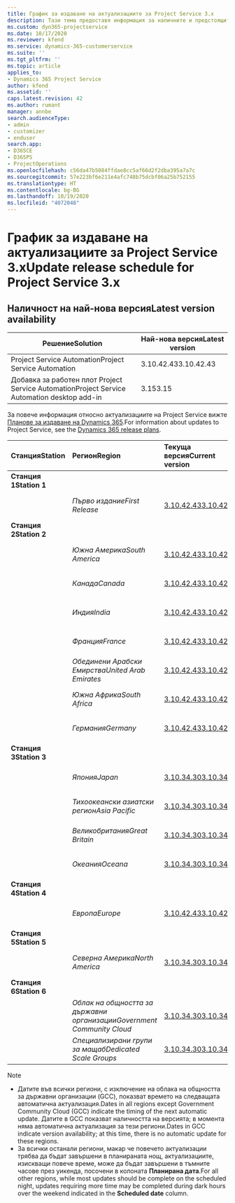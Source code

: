 ```yaml
---
title: График за издаване на актуализациите за Project Service 3.x
description: Тази тема предоставя информация за наличните и предстоящите издания на Dynamics 365 Project Service Automation.
ms.custom: dyn365-projectservice
ms.date: 10/17/2020
ms.reviewer: kfend
ms.service: dynamics-365-customerservice
ms.suite: ''
ms.tgt_pltfrm: ''
ms.topic: article
applies_to:
- Dynamics 365 Project Service
author: kfend
ms.assetid: ''
caps.latest.revision: 42
ms.author: rumant
manager: annbe
search.audienceType:
- admin
- customizer
- enduser
search.app:
- D365CE
- D365PS
- ProjectOperations
ms.openlocfilehash: c56da47b5084ffdae8cc5af66d2f2dba395a7a7c
ms.sourcegitcommit: 57e223bf6e211e4afc748b75dcbf06a25b752155
ms.translationtype: HT
ms.contentlocale: bg-BG
ms.lasthandoff: 10/19/2020
ms.locfileid: "4072048"
---
```

# <a name="update-release-schedule-for-project-service-3x"></a><span data-ttu-id="c7a03-103">График за издаване на актуализациите за Project Service 3.x</span><span class="sxs-lookup"><span data-stu-id="c7a03-103">Update release schedule for Project Service 3.x</span></span>

## <a name="latest-version-availability"></a><span data-ttu-id="c7a03-104">Наличност на най-нова версия</span><span class="sxs-lookup"><span data-stu-id="c7a03-104">Latest version availability</span></span>

| <span data-ttu-id="c7a03-105">Решение</span><span class="sxs-lookup"><span data-stu-id="c7a03-105">Solution</span></span>  | <span data-ttu-id="c7a03-106">Най-нова версия</span><span class="sxs-lookup"><span data-stu-id="c7a03-106">Latest version</span></span> |
|-------|----|
| <span data-ttu-id="c7a03-107">Project Service Automation</span><span class="sxs-lookup"><span data-stu-id="c7a03-107">Project Service Automation</span></span>    |  <span data-ttu-id="c7a03-108">3.10.42.43</span><span class="sxs-lookup"><span data-stu-id="c7a03-108">3.10.42.43</span></span>  |
| <span data-ttu-id="c7a03-109">Добавка за работен плот Project Service Automation</span><span class="sxs-lookup"><span data-stu-id="c7a03-109">Project Service Automation desktop add-in</span></span>                | <span data-ttu-id="c7a03-110">3.15</span><span class="sxs-lookup"><span data-stu-id="c7a03-110">3.15</span></span>          |

<span data-ttu-id="c7a03-111">За повече информация относно актуализациите на Project Service вижте [Планове за издаване на Dynamics 365](https://docs.microsoft.com/dynamics365/release-plans/).</span><span class="sxs-lookup"><span data-stu-id="c7a03-111">For information about updates to Project Service, see the [Dynamics 365 release plans](https://docs.microsoft.com/dynamics365/release-plans/).</span></span> 

| <span data-ttu-id="c7a03-112">Станция</span><span class="sxs-lookup"><span data-stu-id="c7a03-112">Station</span></span>  | <span data-ttu-id="c7a03-113">Регион</span><span class="sxs-lookup"><span data-stu-id="c7a03-113">Region</span></span> | <span data-ttu-id="c7a03-114">Текуща версия</span><span class="sxs-lookup"><span data-stu-id="c7a03-114">Current version</span></span> | <span data-ttu-id="c7a03-115">Следваща версия</span><span class="sxs-lookup"><span data-stu-id="c7a03-115">Next version</span></span> |  <span data-ttu-id="c7a03-116">Планирана дата</span><span class="sxs-lookup"><span data-stu-id="c7a03-116">Scheduled date</span></span>
| :---   | :---   | :---   | :---   |:---   |         
|<span data-ttu-id="c7a03-117"><strong>Станция 1</strong></span><span class="sxs-lookup"><span data-stu-id="c7a03-117"><strong>Station 1</strong></span></span> | |  |  | |
| | <span data-ttu-id="c7a03-118"><i>Първо издание</i></span><span class="sxs-lookup"><span data-stu-id="c7a03-118"><i>First Release</i></span></span> | [<span data-ttu-id="c7a03-119">3.10.42.43</span><span class="sxs-lookup"><span data-stu-id="c7a03-119">3.10.42.43</span></span>](whats-new-ur-24.md) | <span data-ttu-id="c7a03-120">TBD</span><span class="sxs-lookup"><span data-stu-id="c7a03-120">TBD</span></span> | <span data-ttu-id="c7a03-121">23 Октомври 2020</span><span class="sxs-lookup"><span data-stu-id="c7a03-121">October 23, 2020</span></span>
|<span data-ttu-id="c7a03-122"><strong>Станция 2</strong></span><span class="sxs-lookup"><span data-stu-id="c7a03-122"><strong>Station 2</strong></span></span> | |  |  | |
| | <span data-ttu-id="c7a03-123"><i>Южна Америка</i></span><span class="sxs-lookup"><span data-stu-id="c7a03-123"><i>South America</i></span></span> | [<span data-ttu-id="c7a03-124">3.10.42.43</span><span class="sxs-lookup"><span data-stu-id="c7a03-124">3.10.42.43</span></span>](whats-new-ur-24.md) | <span data-ttu-id="c7a03-125">TBD</span><span class="sxs-lookup"><span data-stu-id="c7a03-125">TBD</span></span> | <span data-ttu-id="c7a03-126">30 Октомври 2020</span><span class="sxs-lookup"><span data-stu-id="c7a03-126">October 30, 2020</span></span>
| | <span data-ttu-id="c7a03-127"><i>Канада</i></span><span class="sxs-lookup"><span data-stu-id="c7a03-127"><i>Canada</i></span></span> | [<span data-ttu-id="c7a03-128">3.10.42.43</span><span class="sxs-lookup"><span data-stu-id="c7a03-128">3.10.42.43</span></span>](whats-new-ur-24.md) | <span data-ttu-id="c7a03-129">TBD</span><span class="sxs-lookup"><span data-stu-id="c7a03-129">TBD</span></span> | <span data-ttu-id="c7a03-130">30 Октомври 2020</span><span class="sxs-lookup"><span data-stu-id="c7a03-130">October 30, 2020</span></span> 
| | <span data-ttu-id="c7a03-131"><i>Индия</i></span><span class="sxs-lookup"><span data-stu-id="c7a03-131"><i>India</i></span></span> | [<span data-ttu-id="c7a03-132">3.10.42.43</span><span class="sxs-lookup"><span data-stu-id="c7a03-132">3.10.42.43</span></span>](whats-new-ur-24.md) | <span data-ttu-id="c7a03-133">TBD</span><span class="sxs-lookup"><span data-stu-id="c7a03-133">TBD</span></span> | <span data-ttu-id="c7a03-134">30 Октомври 2020</span><span class="sxs-lookup"><span data-stu-id="c7a03-134">October 30, 2020</span></span>
| | <span data-ttu-id="c7a03-135"><i>Франция</i></span><span class="sxs-lookup"><span data-stu-id="c7a03-135"><i>France</i></span></span> | [<span data-ttu-id="c7a03-136">3.10.42.43</span><span class="sxs-lookup"><span data-stu-id="c7a03-136">3.10.42.43</span></span>](whats-new-ur-24.md) | <span data-ttu-id="c7a03-137">TBD</span><span class="sxs-lookup"><span data-stu-id="c7a03-137">TBD</span></span> | <span data-ttu-id="c7a03-138">30 Октомври 2020</span><span class="sxs-lookup"><span data-stu-id="c7a03-138">October 30, 2020</span></span>
| | <span data-ttu-id="c7a03-139"><i>Обединени Арабски Емирства</i></span><span class="sxs-lookup"><span data-stu-id="c7a03-139"><i>United Arab Emirates</i></span></span> | [<span data-ttu-id="c7a03-140">3.10.42.43</span><span class="sxs-lookup"><span data-stu-id="c7a03-140">3.10.42.43</span></span>](whats-new-ur-24.md) | <span data-ttu-id="c7a03-141">TBD</span><span class="sxs-lookup"><span data-stu-id="c7a03-141">TBD</span></span> | <span data-ttu-id="c7a03-142">30 Октомври 2020</span><span class="sxs-lookup"><span data-stu-id="c7a03-142">October 30, 2020</span></span>
| | <span data-ttu-id="c7a03-143"><i>Южна Африка</i></span><span class="sxs-lookup"><span data-stu-id="c7a03-143"><i>South Africa</i></span></span> | [<span data-ttu-id="c7a03-144">3.10.42.43</span><span class="sxs-lookup"><span data-stu-id="c7a03-144">3.10.42.43</span></span>](whats-new-ur-24.md) | <span data-ttu-id="c7a03-145">TBD</span><span class="sxs-lookup"><span data-stu-id="c7a03-145">TBD</span></span> | <span data-ttu-id="c7a03-146">30 Октомври 2020</span><span class="sxs-lookup"><span data-stu-id="c7a03-146">October 30, 2020</span></span>
| | <span data-ttu-id="c7a03-147"><i>Германия</i></span><span class="sxs-lookup"><span data-stu-id="c7a03-147"><i>Germany</i></span></span> | [<span data-ttu-id="c7a03-148">3.10.42.43</span><span class="sxs-lookup"><span data-stu-id="c7a03-148">3.10.42.43</span></span>](whats-new-ur-24.md) | <span data-ttu-id="c7a03-149">TBD</span><span class="sxs-lookup"><span data-stu-id="c7a03-149">TBD</span></span> | <span data-ttu-id="c7a03-150">30 Октомври 2020</span><span class="sxs-lookup"><span data-stu-id="c7a03-150">October 30, 2020</span></span>
|<span data-ttu-id="c7a03-151"><strong>Станция 3</strong></span><span class="sxs-lookup"><span data-stu-id="c7a03-151"><strong>Station 3</strong></span></span> | |  |  | |
| | <span data-ttu-id="c7a03-152"><i>Япония</i></span><span class="sxs-lookup"><span data-stu-id="c7a03-152"><i>Japan</i></span></span> |[<span data-ttu-id="c7a03-153">3.10.34.30</span><span class="sxs-lookup"><span data-stu-id="c7a03-153">3.10.34.30</span></span>](whats-new-ur-23.md) | [<span data-ttu-id="c7a03-154">3.10.42.43</span><span class="sxs-lookup"><span data-stu-id="c7a03-154">3.10.42.43</span></span>](whats-new-ur-24.md) | <span data-ttu-id="c7a03-155">9 Октомври 2020</span><span class="sxs-lookup"><span data-stu-id="c7a03-155">October 9, 2020</span></span> 
| | <span data-ttu-id="c7a03-156"><i>Тихоокеански азиатски регион</i></span><span class="sxs-lookup"><span data-stu-id="c7a03-156"><i>Asia Pacific</i></span></span> |[<span data-ttu-id="c7a03-157">3.10.34.30</span><span class="sxs-lookup"><span data-stu-id="c7a03-157">3.10.34.30</span></span>](whats-new-ur-23.md) | [<span data-ttu-id="c7a03-158">3.10.42.43</span><span class="sxs-lookup"><span data-stu-id="c7a03-158">3.10.42.43</span></span>](whats-new-ur-24.md) | <span data-ttu-id="c7a03-159">9 Октомври 2020</span><span class="sxs-lookup"><span data-stu-id="c7a03-159">October 9, 2020</span></span>
| | <span data-ttu-id="c7a03-160"><i>Великобритания</i></span><span class="sxs-lookup"><span data-stu-id="c7a03-160"><i>Great Britain</i></span></span> |[<span data-ttu-id="c7a03-161">3.10.34.30</span><span class="sxs-lookup"><span data-stu-id="c7a03-161">3.10.34.30</span></span>](whats-new-ur-23.md) | [<span data-ttu-id="c7a03-162">3.10.42.43</span><span class="sxs-lookup"><span data-stu-id="c7a03-162">3.10.42.43</span></span>](whats-new-ur-24.md) | <span data-ttu-id="c7a03-163">9 Октомври 2020</span><span class="sxs-lookup"><span data-stu-id="c7a03-163">October 9, 2020</span></span>
| | <span data-ttu-id="c7a03-164"><i>Океания</i></span><span class="sxs-lookup"><span data-stu-id="c7a03-164"><i>Oceana</i></span></span> |[<span data-ttu-id="c7a03-165">3.10.34.30</span><span class="sxs-lookup"><span data-stu-id="c7a03-165">3.10.34.30</span></span>](whats-new-ur-23.md) | [<span data-ttu-id="c7a03-166">3.10.42.43</span><span class="sxs-lookup"><span data-stu-id="c7a03-166">3.10.42.43</span></span>](whats-new-ur-24.md) | <span data-ttu-id="c7a03-167">9 Октомври 2020</span><span class="sxs-lookup"><span data-stu-id="c7a03-167">October 9, 2020</span></span>
|<span data-ttu-id="c7a03-168"><strong>Станция 4</strong></span><span class="sxs-lookup"><span data-stu-id="c7a03-168"><strong>Station 4</strong></span></span> | |  |  | |
| | <span data-ttu-id="c7a03-169"><i>Европа</i></span><span class="sxs-lookup"><span data-stu-id="c7a03-169"><i>Europe</i></span></span> |[<span data-ttu-id="c7a03-170">3.10.42.43</span><span class="sxs-lookup"><span data-stu-id="c7a03-170">3.10.42.43</span></span>](whats-new-ur-24.md) | <span data-ttu-id="c7a03-171">TBD</span><span class="sxs-lookup"><span data-stu-id="c7a03-171">TBD</span></span> | <span data-ttu-id="c7a03-172">13 ноември 2020</span><span class="sxs-lookup"><span data-stu-id="c7a03-172">November 13, 2020</span></span>
|<span data-ttu-id="c7a03-173"><strong>Станция 5</strong></span><span class="sxs-lookup"><span data-stu-id="c7a03-173"><strong>Station 5</strong></span></span> | |  |  | |
| | <span data-ttu-id="c7a03-174"><i>Северна Америка</i></span><span class="sxs-lookup"><span data-stu-id="c7a03-174"><i>North America</i></span></span> |[<span data-ttu-id="c7a03-175">3.10.34.30</span><span class="sxs-lookup"><span data-stu-id="c7a03-175">3.10.34.30</span></span>](whats-new-ur-23.md) | [<span data-ttu-id="c7a03-176">3.10.42.43</span><span class="sxs-lookup"><span data-stu-id="c7a03-176">3.10.42.43</span></span>](whats-new-ur-24.md) | <span data-ttu-id="c7a03-177">23 Октомври 2020</span><span class="sxs-lookup"><span data-stu-id="c7a03-177">October 23, 2020</span></span>
|<span data-ttu-id="c7a03-178"><strong>Станция 6</strong></span><span class="sxs-lookup"><span data-stu-id="c7a03-178"><strong>Station 6</strong></span></span> | |  |  | |
| | <span data-ttu-id="c7a03-179"><i>Облак на общността за държавни организации</i></span><span class="sxs-lookup"><span data-stu-id="c7a03-179"><i>Government Community Cloud</i></span></span> |[<span data-ttu-id="c7a03-180">3.10.34.30</span><span class="sxs-lookup"><span data-stu-id="c7a03-180">3.10.34.30</span></span>](whats-new-ur-23.md) | [<span data-ttu-id="c7a03-181">3.10.42.43</span><span class="sxs-lookup"><span data-stu-id="c7a03-181">3.10.42.43</span></span>](whats-new-ur-24.md) | <span data-ttu-id="c7a03-182">30 Октомври 2020</span><span class="sxs-lookup"><span data-stu-id="c7a03-182">October 30, 2020</span></span>
| | <span data-ttu-id="c7a03-183"><i>Специализирани групи за мащаб</i></span><span class="sxs-lookup"><span data-stu-id="c7a03-183"><i>Dedicated Scale Groups</i></span></span> |[<span data-ttu-id="c7a03-184">3.10.34.30</span><span class="sxs-lookup"><span data-stu-id="c7a03-184">3.10.34.30</span></span>](whats-new-ur-23.md) | [<span data-ttu-id="c7a03-185">3.10.42.43</span><span class="sxs-lookup"><span data-stu-id="c7a03-185">3.10.42.43</span></span>](whats-new-ur-24.md) | <span data-ttu-id="c7a03-186">30 Октомври 2020</span><span class="sxs-lookup"><span data-stu-id="c7a03-186">October 30, 2020</span></span>

>[!Note]
> - <span data-ttu-id="c7a03-187">Датите във всички региони, с изключение на облака на общността за държавни организации (GCC), показват времето на следващата автоматична актуализация.</span><span class="sxs-lookup"><span data-stu-id="c7a03-187">Dates in all regions except Government Community Cloud (GCC) indicate the timing of the next automatic update.</span></span> <span data-ttu-id="c7a03-188">Датите в GCC показват наличността на версията; в момента няма автоматична актуализация за тези региони.</span><span class="sxs-lookup"><span data-stu-id="c7a03-188">Dates in GCC indicate version availability; at this time, there is no automatic update for these regions.</span></span>
> - <span data-ttu-id="c7a03-189">За всички останали региони, макар че повечето актуализации трябва да бъдат завършени в планираната нощ, актуализациите, изискващи повече време, може да бъдат завършени в тъмните часове през уикенда, посочени в колоната **Планирана дата**.</span><span class="sxs-lookup"><span data-stu-id="c7a03-189">For all other regions, while most updates should be complete on the scheduled night, updates requiring more time may be completed during dark hours over the weekend indicated in the **Scheduled date** column.</span></span>

